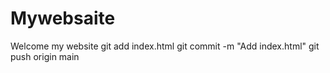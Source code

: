 # Mywebsaite
Welcome my website
git add index.html
git commit -m "Add index.html"
git push origin main
